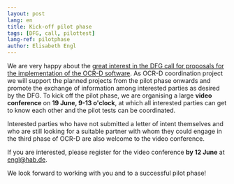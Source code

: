 ```yaml
---
layout: post
lang: en
title: Kick-off pilot phase
tags: [DFG, call, pilottest]
lang-ref: pilotphase
author: Elisabeth Engl
---
```


We are very happy about the [great interest in the DFG call for proposals for the implementation of the OCR-D software](https://www.dfg.de/download/pdf/foerderung/programme/lis/absichtserklaerungen_ocrd_2020/ocrd_absichtserklaerungen_liste.pdf). As OCR-D coordination project
we will support the planned projects from the pilot phase onwards and promote the exchange of information among interested parties as desired by the DFG.
To kick off the pilot phase, we are organising a large **video conference** on **19 June, 9-13 o'clock**, at which all interested parties can get to know 
each other and the pilot tests can be coordinated.

Interested parties who have not submitted a letter of intent themselves and who are still looking for a suitable partner with whom 
they could engage in the third phase of OCR-D are also welcome to the video conference.

If you are interested, please register for the video conference **by 12 June** at engl@hab.de.

We look forward to working with you and to a successful pilot phase!
